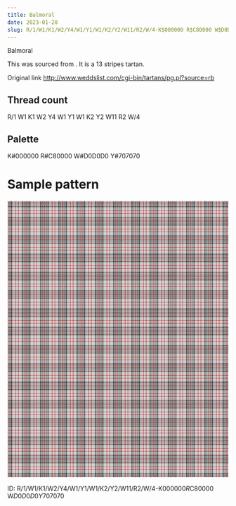 ```yaml
---
title: Balmoral
date: 2023-01-20
slug: R/1/W1/K1/W2/Y4/W1/Y1/W1/K2/Y2/W11/R2/W/4-K$000000 R$C80000 W$D0D0D0 Y$707070
---
```

Balmoral

This was sourced from <no value>.  It is a 13 stripes tartan.

Original link http://www.weddslist.com/cgi-bin/tartans/pg.pl?source=rb

## Thread count
R/1 W1 K1 W2 Y4 W1 Y1 W1 K2 Y2 W11 R2 W/4

## Palette
K#000000 R#C80000 W#D0D0D0 Y#707070

# Sample pattern

![Tartan detail](tartan.png "R/1 W1 K1 W2 Y4 W1 Y1 W1 K2 Y2 W11 R2 W/4 tartan")

ID: R/1/W1/K1/W2/Y4/W1/Y1/W1/K2/Y2/W11/R2/W/4-K$000000 R$C80000 W$D0D0D0 Y$707070
